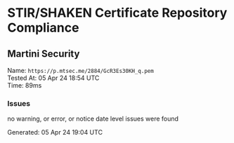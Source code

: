 # STIR/SHAKEN Certificate Repository Compliance

## Martini Security

Name: `https://p.mtsec.me/2884/GcR3Es30KH_q.pem`\
Tested At: 05 Apr 24 18:54 UTC\
Time: 89ms

### Issues

no warning, or error, or notice date level issues were found

Generated: 05 Apr 24 19:04 UTC